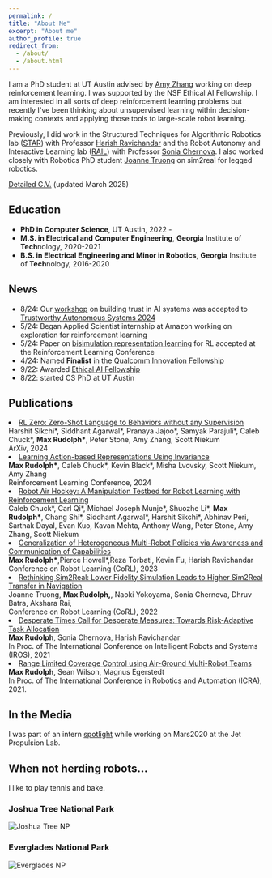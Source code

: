 ```yaml
---
permalink: /
title: "About Me"
excerpt: "About me"
author_profile: true
redirect_from: 
  - /about/
  - /about.html
---
```


I am a PhD student at UT Austin advised by <a href="https://amyzhang.github.io/">Amy Zhang</a> working on deep reinforcement learning. I was supported by the NSF Ethical AI Fellowship. I am interested in all sorts of deep reinforcement learning problems but recently I've been thinking about unsupervised learning within decision-making contexts and applying those tools to large-scale robot learning.

Previously, I did work in the Structured Techniques for Algorithmic Robotics lab (<a href="https://star-lab.cc.gatech.edu/">STAR</a>) with Professor <a href="https://harishravichandar.com/">Harish Ravichandar</a> and the Robot Autonomy and Interactive Learning lab (<a href="https://rail.gatech.edu/">RAIL</a>) with Professor <a href="https://www.cc.gatech.edu/~chernova/">Sonia Chernova</a>. I also worked closely with Robotics PhD student <a href="https://www.joannetruong.com/">Joanne Truong</a> on sim2real for legged robotics.

<a href="files/cv_mar25.pdf">Detailed C.V.</a> (updated March 2025) 

## Education
- **PhD in Computer Science**, UT Austin, 2022 - 
- **M.S. in Electrical and Computer Engineering**, **Georgia** Institute of **Tech**nology, 2020-2021
- **B.S. in Electrical Engineering and Minor in Robotics**, **Georgia** Institute of **Tech**nology, 2016-2020

## News
- 8/24: Our <a href="https://sites.google.com/view/coming-together/home"> workshop</a> on building trust in AI systems was accepted to <a href="https://symposium.tas.ac.uk/2024" >Trustworthy Autonomous Systems 2024</a>
- 5/24: Began Applied Scientist internship at Amazon working on exploration for reinforcement learning
- 5/24: Paper on [bisimulation representation learning](https://arxiv.org/abs/2403.16369) for RL accepted at the Reinforcement Learning Conference 
- 4/24: Named **Finalist** in the [Qualcomm Innovation Fellowship](https://www.qualcomm.com/research/university-relations/innovation-fellowship/2024-north-america)
- 9/22: Awarded [Ethical AI Fellowship](https://ethicalai.utexas.edu/fellowship/)
- 8/22: started CS PhD at UT Austin 

## Publications

<l reversed>
  <li><a href="https://hari-sikchi.github.io/rlzero/">RL Zero: Zero-Shot Language to Behaviors without any Supervision</a><br>
  Harshit Sikchi*, Siddhant Agarwal*, Pranaya Jajoo*, Samyak Parajuli*, Caleb Chuck*, <strong>Max Rudolph*</strong>, Peter Stone, Amy Zhang, Scott Niekum <br>
  ArXiv, 2024</li>

  <li><a href="https://arxiv.org/abs/2403.16369">Learning Action-based Representations Using Invariance</a><br>
  <strong>Max Rudolph*</strong>, Caleb Chuck*, Kevin Black*, Misha Lvovsky, Scott Niekum, Amy Zhang <br>
  Reinforcement Learning Conference, 2024</li>

  <li><a href="https://arxiv.org/abs/2405.03113" >Robot Air Hockey: A Manipulation Testbed for Robot Learning with Reinforcement Learning</a> <br>
  Caleb Chuck*, Carl Qi*, Michael Joseph Munje*, Shuozhe Li*, <strong>Max Rudolph*</strong>, Chang Shi*, Siddhant Agarwal*, Harshit Sikchi*, Abhinav Peri, Sarthak Dayal, Evan Kuo, Kavan Mehta, Anthony Wang, Peter Stone, Amy Zhang, Scott Niekum  </li>

  <li><a href="https://arxiv.org/abs/2401.13127">Generalization of Heterogeneous Multi-Robot Policies via Awareness and Communication of Capabilities</a><br>
  <strong>Max Rudolph*</strong>,Pierce Howell*,Reza Torbati, Kevin Fu, Harish Ravichandar<br>
  Conference on Robot Learning (CoRL), 2023</li>

  <li><a href="https://arxiv.org/abs/2207.10821">Rethinking Sim2Real: Lower Fidelity Simulation Leads to Higher Sim2Real Transfer in Navigation</a> <br>
  Joanne Truong, <strong>Max Rudolph,</strong>, Naoki Yokoyama, Sonia Chernova, Dhruv Batra, Akshara Rai, <br>
  Conference on Robot Learning (CoRL), 2022</li>
  
  <li> <a href="https://arxiv.org/abs/2108.00346">Desperate Times Call for Desperate Measures: Towards Risk-Adaptive Task Allocation</a><br>
  <strong>Max Rudolph</strong>, Sonia Chernova, Harish Ravichandar <br>
  In Proc. of The International Conference on Intelligent Robots and Systems (IROS), 2021</li>

  <li> <a href="https://arxiv.org/abs/2306.07385">Range Limited Coverage Control using Air-Ground Multi-Robot Teams</a>
  <br>
  <strong>Max Rudolph</strong>, Sean Wilson, Magnus Egerstedt <br>
  In Proc. of The International Conference in Robotics and Automation (ICRA), 2021.</li>
</l>


## In the Media

I was part of an intern [spotlight](https://www.jpl.nasa.gov/edu/news/2020/1/9/intern-turns-head-on-nasas-next-mars-rover/) while working on Mars2020 at the Jet Propulsion Lab.

## When not herding robots...

I like to play tennis and bake.

### Joshua Tree National Park
![Joshua Tree NP](/images/joshtree.png)

### Everglades National Park
![Everglades NP](/images/everglades.png)

